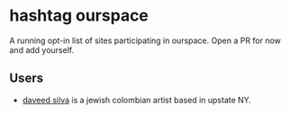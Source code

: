 # hashtag ourspace
A running opt-in list of sites participating in ourspace. Open a PR for now and add yourself.

## Users

* [daveed silva](https://dvidsilva.com) is a jewish colombian artist based in upstate NY.
